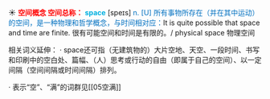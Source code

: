 ☀ <font color="red">**空间概念 空间总称：**</font>
<font color="sky blue">**space**</font> [speɪs] 
<font color="#0070c0">n. [U] 所有事物所存在（并在其中运动）的空间，是一种物理和哲学概念，与时间相对应：</font>It is quite possible that space and time are finite. 很有可能空间和时间是有限的。/ physical space 物理空间

相关词义延伸：
· space还可指（无建筑物的）大片空地、天空、一段时间、书写和印刷中的空白处、篇幅、（人）思考或行动的自由（即属于自己的空间）、以一定间隔（空间间隔或时间间隔）排列。

· 表示“空”、“满”的词群见[[05空满]]
